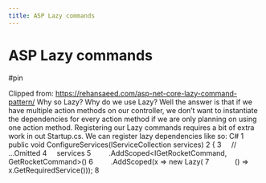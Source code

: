 ```yaml
---
title: ASP Lazy commands
---
```


# ASP Lazy commands

#pin

Clipped from: https://rehansaeed.com/asp-net-core-lazy-command-pattern/
Why so Lazy?
Why do we use Lazy<T>? Well the answer is that if we have multiple action methods on our controller, we don’t want to instantiate the dependencies for every action method if we are only planning on using one action method. Registering our Lazy commands requires a bit of extra work in out Startup.cs. We can register lazy dependencies like so:
C#
1    public void ConfigureServices(IServiceCollection services)
2    {
3        // ...Omitted
4        services
5            .AddScoped<IGetRocketCommand, GetRocketCommand>()
6            .AddScoped(x => new Lazy<IGetRocketCommand>(
7                () => x.GetRequiredService<IGetRocketCommand>()));
8
